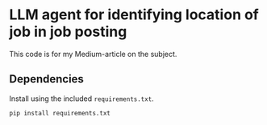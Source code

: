 # LLM agent for identifying location of job in job posting
This code is for my Medium-article on the subject.

## Dependencies
Install using the included `requirements.txt`.

```
pip install requirements.txt
```


